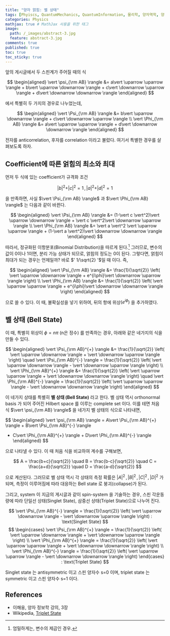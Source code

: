 ```yaml
---
title: "양자 얽힘: 벨 상태"
tags: [Phyiscs, QuantumMechanics, QuantumInformation, 물리학, 양자역학, 양자정보] # 태그 입력
categories: Physics
mathjax: true # MathJax 사용을 위한 태그
image:
  path: /_images/abstract-3.jpg
  feature: abstract-3.jpg
comments: true
published: true
toc: true
toc_sticky: true
---
```


앞의 게시글에서 두 스핀계가 주어질 때의 식

$$
\begin{aligned}
\vert \psi_{\rm AB} \rangle &= a\vert \uparrow \uparrow \rangle + b\vert \uparrow \downarrow \rangle + c\vert \downarrow \uparrow \rangle + d\vert \downarrow \downarrow \rangle
\end{aligned}
$$

에서 특별히 두 가지의 경우로 나누었는데,

$$
\begin{aligned}
\vert \Psi_{\rm AB} \rangle &= b\vert \uparrow \downarrow \rangle + c\vert \downarrow \uparrow \rangle \\
\vert \Phi_{\rm AB} \rangle &= a\vert \uparrow \uparrow \rangle + d\vert \downarrow \downarrow \rangle
\end{aligned}
$$

전자를 anticorrelation, 후자를 correlation 이라고 불렀다. 여기서 특별한 경우를 살펴보도록 하자.

## Coefficient에 따른 얽힘의 최소와 최대
먼저 두 식에 있는 coefficient가 규격화 조건 

$$
\vert b \vert^2 + \vert c \vert^2 =1 \,, \vert a \vert^2 + \vert d \vert^2 = 1
$$

을 만족하면, 사실 $\vert \Psi_{\rm AB} \rangle$ 과 $\vert \Phi_{\rm AB} \rangle$ 는 다음과 같이 바뀐다.

$$
\begin{aligned}
\vert \Psi_{\rm AB} \rangle &= (1-\vert c \vert^2)\vert \uparrow \downarrow \rangle + \vert c \vert^2\vert \downarrow \uparrow \rangle \\
\vert \Phi_{\rm AB} \rangle &= \vert a \vert^2 \vert \uparrow \uparrow \rangle + (1-\vert a \vert^2)\vert \downarrow \downarrow \rangle
\end{aligned}
$$

따라서, 정규화된 이항분포(Binomial Distribution)을 따르게 된다.[^1] 그러므로, 변수의 값이 0이나 1이면,
분리 가능 상태가 되므로, 얽힘의 정도는 0이 된다. 그렇다면, 얽힘이 최대가 되는 경우는 언제일까?
바로 $' 1/\sqrt{2} '$일 때 이다. 즉,

$$
\begin{aligned}
\vert \Psi_{\rm AB} \rangle &= \frac{1}{\sqrt{2}} \left( \vert \uparrow \downarrow \rangle + e^{i\phi}\vert \downarrow \uparrow \rangle \right) \\
\vert \Phi_{\rm AB} \rangle &= \frac{1}{\sqrt{2}} \left( \vert \uparrow \uparrow \rangle + e^{i\phi}\vert \downarrow \downarrow \rangle \right)
\end{aligned}
$$

으로 쓸 수 있다. 이 때, 불확실성을 넣기 위하여, 뒤의 항에 위상$(e^{i\phi})$ 을 추가하였다.

## 벨 상태 (Bell State)
이 때, 특별히 위상이 $\phi = n\pi$ (n은 정수) 를 만족하는 경우, 아래와 같은 네가지의 식을 만들 수 있다.

$$
\begin{aligned}
\vert \Psi_{\rm AB}^{+} \rangle &= \frac{1}{\sqrt{2}} \left( \vert \uparrow \downarrow \rangle + \vert \downarrow \uparrow \rangle \right) \quad
\vert \Psi_{\rm AB}^{-} \rangle = \frac{1}{\sqrt{2}} \left( \vert \uparrow \downarrow \rangle - \vert \downarrow \uparrow \rangle \right) \\
\vert \Phi_{\rm AB}^{+} \rangle &= \frac{1}{\sqrt{2}} \left( \vert \uparrow \uparrow \rangle + \vert \downarrow \downarrow \rangle \right) \quad
\vert \Phi_{\rm AB}^{-} \rangle = \frac{1}{\sqrt{2}} \left( \vert \uparrow \uparrow \rangle - \vert \downarrow \downarrow \rangle \right)
\end{aligned}
$$

이 네가지 상태를 특별히 **벨 상태 (Bell State)** 라고 한다. 벨 상태 역시 orthonormal basis 가 되어 
주어진 Hilbert space 를 이루는 complete set 이다. 이를 테면 처음 식 $\vert \psi_{\rm AB} \rangle$ 을
네가지 벨 상태의 식으로 나타내면,

$$
\begin{aligned}
\vert \psi_{\rm AB} \rangle = A\vert \Psi_{\rm AB}^{+} \rangle + B\vert \Psi_{\rm AB}^{-} \rangle
+ C\vert \Phi_{\rm AB}^{+} \rangle + D\vert \Phi_{\rm AB}^{-} \rangle
\end{aligned}
$$

으로 나타낼 수 있다. 이 때 처음 식을 비교하여 계수를 구해보면,

$$
A = \frac{b+c}{\sqrt{2}} \quad B = \frac{b-c}{\sqrt{2}} \quad C = \frac{a+d}{\sqrt{2}} \quad D = \frac{a-d}{\sqrt{2}}
$$

으로 계산된다. 그러므로 벨 상태 역시 각 상태의 측정 확률은 $\vert A \vert^2 \,, \vert B \vert^2 \,, \vert C \vert^2 \,, \vert D \vert^2$ 가 되며,
측정이 이루어짐에 따라 대응하는 Bell state 로 붕괴(collapse)가 된다.

그리고, system 이 지금의 게시글과 같이 spin-system 을 기술하는 경우, 스핀 각운동량에 따라
단일선 상태(Singlet State), 삼중선 상태(Triplet State)으로 나누어 진다.

$$
\vert \Psi_{\rm AB}^{-} \rangle = \frac{1}{\sqrt{2}} \left( \vert \uparrow \downarrow \rangle - \vert \downarrow \uparrow \rangle \right) : \text{Singlet State}
$$
$$
\begin{cases}
\vert \Psi_{\rm AB}^{+} \rangle = \frac{1}{\sqrt{2}} \left( \vert \uparrow \downarrow \rangle + \vert \downarrow \uparrow \rangle \right) \\
\vert \Phi_{\rm AB}^{+} \rangle = \frac{1}{\sqrt{2}} \left( \vert \uparrow \uparrow \rangle + \vert \downarrow \downarrow \rangle \right) \\
\vert \Phi_{\rm AB}^{-} \rangle = \frac{1}{\sqrt{2}} \left( \vert \uparrow \uparrow \rangle - \vert \downarrow \downarrow \rangle \right)
\end{cases} : \text{Triplet State}
$$

Singlet state 는 antisymmetric 이고 스핀 양자수 s=0 이며, triplet state 는 symmetric 이고
스핀 양자수 s=1 이다.

[^1]: 엄밀하게는, 변수의 제곱인 경우.

## References
* 이해웅, 양자 정보학 강의, 3장
* Wikipedia, [Triplet State](https://en.wikipedia.org/wiki/Triplet_state)